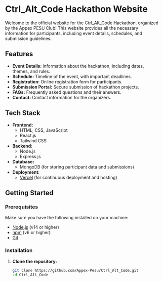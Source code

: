 # Ctrl_Alt_Code Hackathon Website

Welcome to the official website for the Ctrl_Alt_Code Hackathon, organized by the Appex PESU Club! This website provides all the necessary information for participants, including event details, schedules, and submission guidelines.

## Features

- **Event Details:** Information about the hackathon, including dates, themes, and rules.
- **Schedule:** Timeline of the event, with important deadlines.
- **Registration:** Online registration form for participants.
- **Submission Portal:** Secure submission of hackathon projects.
- **FAQs:** Frequently asked questions and their answers.
- **Contact:** Contact information for the organizers.

## Tech Stack

- **Frontend:** 
  - HTML, CSS, JavaScript
  - React.js
  - Tailwind CSS
- **Backend:**
  - Node.js
  - Express.js
- **Database:** 
  - MongoDB (for storing participant data and submissions)
- **Deployment:** 
  - [Vercel](https://ctrlaltcode.vercel.app/) (for continuous deployment and hosting)
  
## Getting Started

### Prerequisites

Make sure you have the following installed on your machine:

- [Node.js](https://nodejs.org/) (v14 or higher)
- [npm](https://www.npmjs.com/) (v6 or higher)
- [Git](https://git-scm.com/)

### Installation

1. **Clone the repository:**

   ```bash
   git clone https://github.com/Appex-Pesu/Ctrl_Alt_Code.git
   cd Ctrl_Alt_Code
